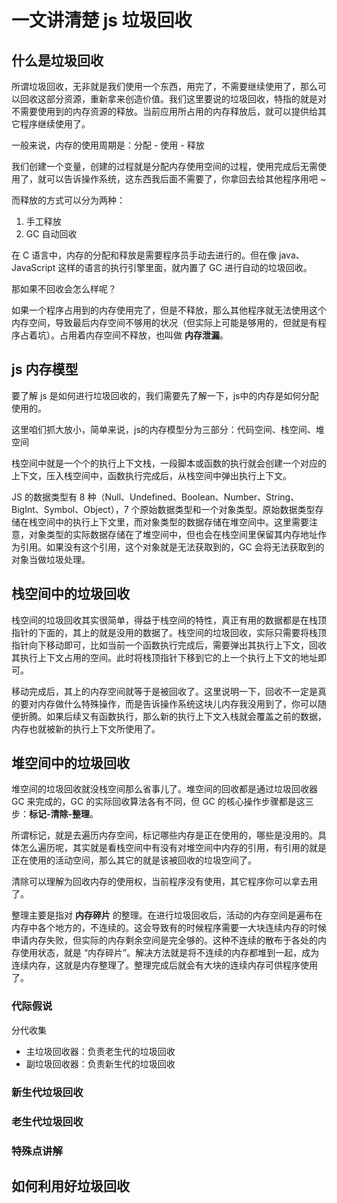 # 一文讲清楚 js 垃圾回收


## 什么是垃圾回收
所谓垃圾回收，无非就是我们使用一个东西，用完了，不需要继续使用了，那么可以回收这部分资源，重新拿来创造价值。我们这里要说的垃圾回收，特指的就是对不需要使用到的内存资源的释放。当前应用所占用的内存释放后，就可以提供给其它程序继续使用了。

一般来说，内存的使用周期是：分配 - 使用 - 释放

我们创建一个变量，创建的过程就是分配内存使用空间的过程，使用完成后无需使用了，就可以告诉操作系统，这东西我后面不需要了，你拿回去给其他程序用吧 ~

而释放的方式可以分为两种：
1. 手工释放
2. GC 自动回收
  
在 C 语言中，内存的分配和释放是需要程序员手动去进行的。但在像 java、JavaScript 这样的语言的执行引擎里面，就内置了 GC 进行自动的垃圾回收。

那如果不回收会怎么样呢？

如果一个程序占用到的内存使用完了，但是不释放，那么其他程序就无法使用这个内存空间，导致最后内存空间不够用的状况（但实际上可能是够用的，但就是有程序占着坑）。占用着内存空间不释放，也叫做 **内存泄漏**。


## js 内存模型

要了解 js 是如何进行垃圾回收的，我们需要先了解一下，js中的内存是如何分配使用的。

这里咱们抓大放小，简单来说，js的内存模型分为三部分：代码空间、栈空间、堆空间

栈空间中就是一个个的执行上下文栈，一段脚本或函数的执行就会创建一个对应的上下文，压入栈空间中，函数执行完成后，从栈空间中弹出执行上下文。

JS 的数据类型有 8 种（Null、Undefined、Boolean、Number、String、BigInt、Symbol、Object），7 个原始数据类型和一个对象类型。原始数据类型存储在栈空间中的执行上下文里，而对象类型的数据存储在堆空间中。这里需要注意，对象类型的实际数据存储在了堆空间中，但也会在栈空间里保留其内存地址作为引用。如果没有这个引用，这个对象就是无法获取到的，GC 会将无法获取到的对象当做垃圾处理。

## 栈空间中的垃圾回收
栈空间的垃圾回收其实很简单，得益于栈空间的特性，真正有用的数据都是在栈顶指针的下面的，其上的就是没用的数据了。栈空间的垃圾回收，实际只需要将栈顶指针向下移动即可，比如当前一个函数执行完成后，需要弹出其执行上下文，回收其执行上下文占用的空间。此时将栈顶指针下移到它的上一个执行上下文的地址即可。

移动完成后，其上的内存空间就等于是被回收了。这里说明一下，回收不一定是真的要对内存做什么特殊操作，而是告诉操作系统这块儿内存我没用到了，你可以随便折腾。如果后续又有函数执行，那么新的执行上下文入栈就会覆盖之前的数据，内存也就被新的执行上下文所使用了。

## 堆空间中的垃圾回收
堆空间的垃圾回收就没栈空间那么省事儿了。堆空间的回收都是通过垃圾回收器 GC 来完成的，GC 的实际回收算法各有不同，但 GC 的核心操作步骤都是这三步：**标记-清除-整理**。

所谓标记，就是去遍历内存空间，标记哪些内存是正在使用的，哪些是没用的。具体怎么遍历呢，其实就是看栈空间中有没有对堆空间中内存的引用，有引用的就是正在使用的活动空间，那么其它的就是该被回收的垃圾空间了。

清除可以理解为回收内存的使用权，当前程序没有使用，其它程序你可以拿去用了。

整理主要是指对 **内存碎片** 的整理。在进行垃圾回收后，活动的内存空间是遍布在内存中各个地方的，不连续的。这会导致有的时候程序需要一大块连续内存的时候申请内存失败，但实际的内存剩余空间是完全够的。这种不连续的散布于各处的内存使用状态，就是 “内存碎片”。解决方法就是将不连续的内存都堆到一起，成为连续内存，这就是内存整理了。整理完成后就会有大块的连续内存可供程序使用了。

### 代际假说

分代收集


- 主垃圾回收器：负责老生代的垃圾回收
- 副垃圾回收器：负责新生代的垃圾回收


### 新生代垃圾回收


### 老生代垃圾回收


### 特殊点讲解



## 如何利用好垃圾回收